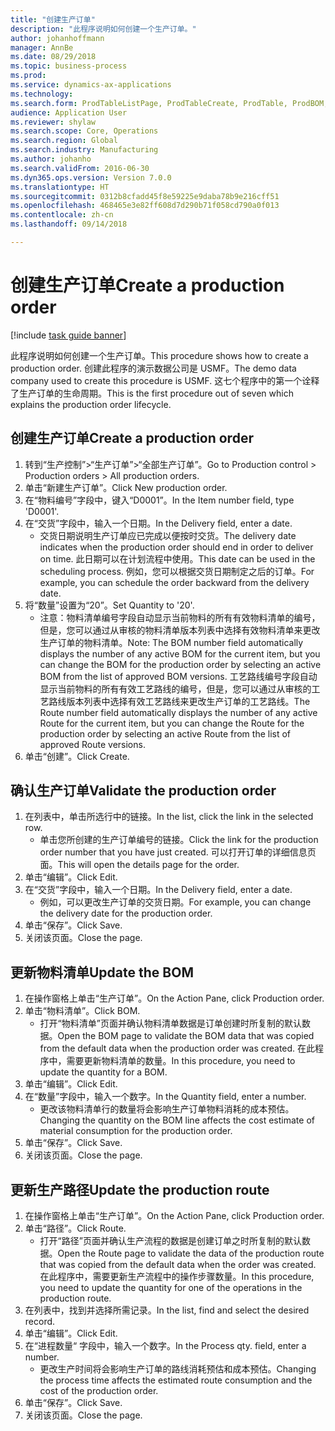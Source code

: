 ```yaml
--- 
title: "创建生产订单"
description: "此程序说明如何创建一个生产订单。"
author: johanhoffmann
manager: AnnBe
ms.date: 08/29/2018
ms.topic: business-process
ms.prod: 
ms.service: dynamics-ax-applications
ms.technology: 
ms.search.form: ProdTableListPage, ProdTableCreate, ProdTable, ProdBOM, ProdRoute
audience: Application User
ms.reviewer: shylaw
ms.search.scope: Core, Operations
ms.search.region: Global
ms.search.industry: Manufacturing
ms.author: johanho
ms.search.validFrom: 2016-06-30
ms.dyn365.ops.version: Version 7.0.0
ms.translationtype: HT
ms.sourcegitcommit: 0312b8cfadd45f8e59225e9daba78b9e216cff51
ms.openlocfilehash: 468465e3e82ff608d7d290b71f058cd790a0f013
ms.contentlocale: zh-cn
ms.lasthandoff: 09/14/2018

---
```

# <a name="create-a-production-order"></a><span data-ttu-id="0b351-103">创建生产订单</span><span class="sxs-lookup"><span data-stu-id="0b351-103">Create a production order</span></span>

[!include [task guide banner](../../includes/task-guide-banner.md)]

<span data-ttu-id="0b351-104">此程序说明如何创建一个生产订单。</span><span class="sxs-lookup"><span data-stu-id="0b351-104">This procedure shows how to create a production order.</span></span> <span data-ttu-id="0b351-105">创建此程序的演示数据公司是 USMF。</span><span class="sxs-lookup"><span data-stu-id="0b351-105">The demo data company used to create this procedure is USMF.</span></span> <span data-ttu-id="0b351-106">这七个程序中的第一个诠释了生产订单的生命周期。</span><span class="sxs-lookup"><span data-stu-id="0b351-106">This is the first procedure out of seven which explains the production order lifecycle.</span></span>


## <a name="create-a-production-order"></a><span data-ttu-id="0b351-107">创建生产订单</span><span class="sxs-lookup"><span data-stu-id="0b351-107">Create a production order</span></span>
1. <span data-ttu-id="0b351-108">转到“生产控制”>“生产订单”>“全部生产订单”。</span><span class="sxs-lookup"><span data-stu-id="0b351-108">Go to Production control > Production orders > All production orders.</span></span>
2. <span data-ttu-id="0b351-109">单击“新建生产订单”。</span><span class="sxs-lookup"><span data-stu-id="0b351-109">Click New production order.</span></span>
3. <span data-ttu-id="0b351-110">在“物料编号”字段中，键入“D0001”。</span><span class="sxs-lookup"><span data-stu-id="0b351-110">In the Item number field, type 'D0001'.</span></span>
4. <span data-ttu-id="0b351-111">在“交货”字段中，输入一个日期。</span><span class="sxs-lookup"><span data-stu-id="0b351-111">In the Delivery field, enter a date.</span></span>
    * <span data-ttu-id="0b351-112">交货日期说明生产订单应已完成以便按时交货。</span><span class="sxs-lookup"><span data-stu-id="0b351-112">The delivery date indicates when the production order should end in order to deliver on time.</span></span> <span data-ttu-id="0b351-113">此日期可以在计划流程中使用。</span><span class="sxs-lookup"><span data-stu-id="0b351-113">This date can be used in the scheduling process.</span></span> <span data-ttu-id="0b351-114">例如，您可以根据交货日期制定之后的订单。</span><span class="sxs-lookup"><span data-stu-id="0b351-114">For example, you can schedule the order backward from the delivery date.</span></span>  
5. <span data-ttu-id="0b351-115">将“数量”设置为“20”。</span><span class="sxs-lookup"><span data-stu-id="0b351-115">Set Quantity to '20'.</span></span>
    * <span data-ttu-id="0b351-116">注意：物料清单编号字段自动显示当前物料的所有有效物料清单的编号，但是，您可以通过从审核的物料清单版本列表中选择有效物料清单来更改生产订单的物料清单。</span><span class="sxs-lookup"><span data-stu-id="0b351-116">Note: The BOM number field automatically displays the number of any active BOM for the current item, but you can change the BOM for the production order by selecting an active BOM from the list of approved BOM versions.</span></span>    <span data-ttu-id="0b351-117">工艺路线编号字段自动显示当前物料的所有有效工艺路线的编号，但是，您可以通过从审核的工艺路线版本列表中选择有效工艺路线来更改生产订单的工艺路线。</span><span class="sxs-lookup"><span data-stu-id="0b351-117">The Route number field automatically displays the number of any active Route for the current item, but you can change the Route for the production order by selecting an active Route from the list of approved Route versions.</span></span>  
6. <span data-ttu-id="0b351-118">单击“创建”。</span><span class="sxs-lookup"><span data-stu-id="0b351-118">Click Create.</span></span>

## <a name="validate-the-production-order"></a><span data-ttu-id="0b351-119">确认生产订单</span><span class="sxs-lookup"><span data-stu-id="0b351-119">Validate the production order</span></span>
1. <span data-ttu-id="0b351-120">在列表中，单击所选行中的链接。</span><span class="sxs-lookup"><span data-stu-id="0b351-120">In the list, click the link in the selected row.</span></span>
    * <span data-ttu-id="0b351-121">单击您所创建的生产订单编号的链接。</span><span class="sxs-lookup"><span data-stu-id="0b351-121">Click the link for the production order number that you have just created.</span></span> <span data-ttu-id="0b351-122">可以打开订单的详细信息页面。</span><span class="sxs-lookup"><span data-stu-id="0b351-122">This will open the details page for the order.</span></span>  
2. <span data-ttu-id="0b351-123">单击“编辑”。</span><span class="sxs-lookup"><span data-stu-id="0b351-123">Click Edit.</span></span>
3. <span data-ttu-id="0b351-124">在“交货”字段中，输入一个日期。</span><span class="sxs-lookup"><span data-stu-id="0b351-124">In the Delivery field, enter a date.</span></span>
    * <span data-ttu-id="0b351-125">例如，可以更改生产订单的交货日期。</span><span class="sxs-lookup"><span data-stu-id="0b351-125">For example, you can change the delivery date for the production order.</span></span>  
4. <span data-ttu-id="0b351-126">单击“保存”。</span><span class="sxs-lookup"><span data-stu-id="0b351-126">Click Save.</span></span>
5. <span data-ttu-id="0b351-127">关闭该页面。</span><span class="sxs-lookup"><span data-stu-id="0b351-127">Close the page.</span></span>

## <a name="update-the-bom"></a><span data-ttu-id="0b351-128">更新物料清单</span><span class="sxs-lookup"><span data-stu-id="0b351-128">Update the BOM</span></span>
1. <span data-ttu-id="0b351-129">在操作窗格上单击“生产订单”。</span><span class="sxs-lookup"><span data-stu-id="0b351-129">On the Action Pane, click Production order.</span></span>
2. <span data-ttu-id="0b351-130">单击“物料清单”。</span><span class="sxs-lookup"><span data-stu-id="0b351-130">Click BOM.</span></span>
    * <span data-ttu-id="0b351-131">打开“物料清单”页面并确认物料清单数据是订单创建时所复制的默认数据。</span><span class="sxs-lookup"><span data-stu-id="0b351-131">Open the BOM page to validate the BOM data that was copied from the default data when the production order was created.</span></span> <span data-ttu-id="0b351-132">在此程序中，需要更新物料清单的数量。</span><span class="sxs-lookup"><span data-stu-id="0b351-132">In this procedure, you need to update the quantity for a BOM.</span></span>  
3. <span data-ttu-id="0b351-133">单击“编辑”。</span><span class="sxs-lookup"><span data-stu-id="0b351-133">Click Edit.</span></span>
4. <span data-ttu-id="0b351-134">在“数量”字段中，输入一个数字。</span><span class="sxs-lookup"><span data-stu-id="0b351-134">In the Quantity field, enter a number.</span></span>
    * <span data-ttu-id="0b351-135">更改该物料清单行的数量将会影响生产订单物料消耗的成本预估。</span><span class="sxs-lookup"><span data-stu-id="0b351-135">Changing the quantity on the BOM line affects the cost estimate of material consumption for the production order.</span></span>  
5. <span data-ttu-id="0b351-136">单击“保存”。</span><span class="sxs-lookup"><span data-stu-id="0b351-136">Click Save.</span></span>
6. <span data-ttu-id="0b351-137">关闭该页面。</span><span class="sxs-lookup"><span data-stu-id="0b351-137">Close the page.</span></span>

## <a name="update-the-production-route"></a><span data-ttu-id="0b351-138">更新生产路径</span><span class="sxs-lookup"><span data-stu-id="0b351-138">Update the production route</span></span>
1. <span data-ttu-id="0b351-139">在操作窗格上单击“生产订单”。</span><span class="sxs-lookup"><span data-stu-id="0b351-139">On the Action Pane, click Production order.</span></span>
2. <span data-ttu-id="0b351-140">单击“路径”。</span><span class="sxs-lookup"><span data-stu-id="0b351-140">Click Route.</span></span>
    * <span data-ttu-id="0b351-141">打开“路径”页面并确认生产流程的数据是创建订单之时所复制的默认数据。</span><span class="sxs-lookup"><span data-stu-id="0b351-141">Open the Route page to validate the data of the production route that was copied from the default data when the order was created.</span></span> <span data-ttu-id="0b351-142">在此程序中，需要更新生产流程中的操作步骤数量。</span><span class="sxs-lookup"><span data-stu-id="0b351-142">In this procedure, you need to update the quantity for one of the operations in the production route.</span></span>  
3. <span data-ttu-id="0b351-143">在列表中，找到并选择所需记录。</span><span class="sxs-lookup"><span data-stu-id="0b351-143">In the list, find and select the desired record.</span></span>
4. <span data-ttu-id="0b351-144">单击“编辑”。</span><span class="sxs-lookup"><span data-stu-id="0b351-144">Click Edit.</span></span>
5. <span data-ttu-id="0b351-145">在“进程数量“ 字段中，输入一个数字。</span><span class="sxs-lookup"><span data-stu-id="0b351-145">In the Process qty. field, enter a number.</span></span>
    * <span data-ttu-id="0b351-146">更改生产时间将会影响生产订单的路线消耗预估和成本预估。</span><span class="sxs-lookup"><span data-stu-id="0b351-146">Changing the process time affects the estimated route consumption and the cost of the production order.</span></span>  
6. <span data-ttu-id="0b351-147">单击“保存”。</span><span class="sxs-lookup"><span data-stu-id="0b351-147">Click Save.</span></span>
7. <span data-ttu-id="0b351-148">关闭该页面。</span><span class="sxs-lookup"><span data-stu-id="0b351-148">Close the page.</span></span>


